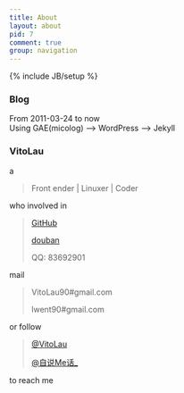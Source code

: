 ```yaml
---
title: About
layout: about
pid: 7
comment: true
group: navigation
---
```

{% include JB/setup %}
<br />
### Blog
From 2011-03-24 to now  
Using GAE(micolog) --> WordPress --> Jekyll
### VitoLau
a
> Front ender | Linuxer | Coder

who involved in 
> <i class="icon-github"></i>[GitHub](https://github.com/VitoLau)
>
> [douban](http://www.douban.com/people/lwent/)
>
> <i class="icon-qq"></i>QQ: 83692901

mail 
> <i class="icon-gmail"></i> VitoLau90#gmail.com
>
> <i class="icon-gmail"></i> lwent90#gmail.com

or follow 
> <i class="icon-twitter"></i> [@VitoLau](https://twitter.com/#!/VitoLau90)
>
> <i class="icon-weibo"></i> [@自说Me话_](http://weibo.com/leftupme)

to reach me